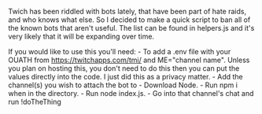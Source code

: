 Twich has been riddled with bots lately, that have been part of hate raids, and who knows what else. So I decided to make a quick script to ban all of the known bots that aren't useful. The list can be found in helpers.js and it's very likely that it will be expanding over time. 


If you would like to use this you'll need:
    - To add a .env file with your OUATH from https://twitchapps.com/tmi/ and ME="channel name".
        Unless you plan on hosting this, you don't need to do this then you can put the values directly into the code. I just did this as a privacy matter. 
    - Add the channel(s) you wish to attach the bot to
    - Download Node.
    - Run npm i when in the directory.
    - Run node index.js.
    - Go into that channel's chat and run !doTheThing

